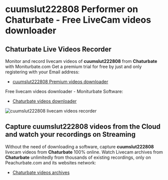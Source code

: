 # cuumslut222808 Performer on Chaturbate - Free LiveCam videos downloader

## Chaturbate Live Videos Recorder

Monitor and record livecam videos of **cuumslut222808** from **Chaturbate** with Moniturbate.com
Get a premium trial for free by just and only registering with your Email address:
* [cuumslut222808 Premium videos downloader](https://moniturbate.com/request-demo-licence-key.html)

Free livecam videos downloader - Moniturbate Software:
* [Chaturbate videos downloader](https://moniturbate.com/moniturbate-download-software.html)

![cuumslut222808 livecam videos recorder](https://peachurnet.com/templates/moniturbate-software.png)


## Capture cuumslut222808 videos from the Cloud and watch your recordings on Streaming

Without the need of downloading a software, capture **cuumslut222808** livecam videos from **Chaturbate** 100% online.
Watch Livecam archives from **Chaturbate** unlimitedly from thousands of existing recordings, only on Peachurbate.com and its websites network:
* [Chaturbate videos archives](https://peachurnet.com/)